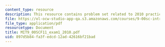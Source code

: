 ```yaml
---
content_type: resource
description: This resource contains problem set related to 2010 practice exam 1 questions.
file: https://ol-ocw-studio-app-qa.s3.amazonaws.com/courses/9-00sc-introduction-to-psychology-fall-2011/897d5b84fa3fedcd12ad42616bf21bad_MIT9_00SCF11_exam1_2010.pdf
file_type: application/pdf
resourcetype: Document
title: MIT9_00SCF11_exam1_2010.pdf
uid: 897d5b84-fa3f-edcd-12ad-42616bf21bad
---
```

